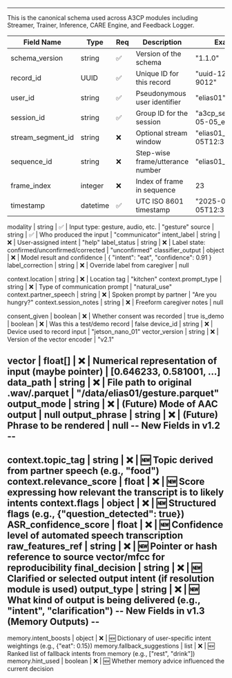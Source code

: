 
--------------------------------------------------------------- 
This is the canonical schema used across A3CP modules including 
Streamer, Trainer, Inference, CARE Engine, and Feedback Logger. 
 
Field Name               | Type     | Req | Description                                      | Example 
------------------------|----------|-----|--------------------------------------------------|------------------------------- 
schema_version           | string   | ✅  | Version of the schema                            | "1.1.0" 
record_id                | UUID     | ✅  | Unique ID for this record                        | "uuid-1234-5678-9012" 
user_id                  | string   | ✅  | Pseudonymous user identifier                     | "elias01" 
session_id               | string   | ✅  | Group ID for the session                         | "a3cp_sess_2025-05-05_elias01" 
stream_segment_id        | string   | ❌  | Optional stream window                           | "elias01_2025-05-05T12:31:45Z" 
sequence_id              | string   | ❌  | Step-wise frame/utterance number                 | "elias01_000023" 
frame_index              | integer  | ❌  | Index of frame in sequence                       | 23 
timestamp                | datetime | ✅  | UTC ISO 8601 timestamp                           | "2025-05-05T12:31:46.123Z" 
 
modality                 | string   | ✅  | Input type: gesture, audio, etc.                 | "gesture" 
source                   | string   | ✅  | Who produced the input                           | "communicator" 
intent_label             | string   | ❌  | User-assigned intent                             | "help" 
label_status             | string   | ❌  | Label state: confirmed/unconfirmed/corrected     | "unconfirmed" 
classifier_output        | object   | ❌  | Model result and confidence                      | { "intent": "eat", "confidence": 0.91 } 
label_correction         | string   | ❌  | Override label from caregiver                    | null 
 
context.location         | string   | ❌  | Location tag                                     | "kitchen" 
context.prompt_type      | string   | ❌  | Type of communication prompt                     | "natural_use" 
context.partner_speech   | string   | ❌  | Spoken prompt by partner                         | "Are you hungry?" 
context.session_notes    | string   | ❌  | Freeform caregiver notes                         | null 
 
consent_given            | boolean  | ❌  | Whether consent was recorded                     | true 
is_demo                  | boolean  | ❌  | Was this a test/demo record                      | false 
device_id                | string   | ❌  | Device used to record input                      | "jetson_nano_01" 
vector_version           | string   | ❌  | Version of the vector encoder                    | "v2.1" 
 
vector                   | float[]  | ❌ | Numerical representation of input (maybe pointer) | [0.646233, 0.581001, ...] 
data_path                | string   | ❌  | File path to original .wav/.parquet              | "/data/elias01/gesture.parquet" 
output_mode              | string   | ❌  | (Future) Mode of AAC output                      | null 
output_phrase            | string   | ❌  | (Future) Phrase to be rendered                   | null 
-- New Fields in v1.2 -- 
------------------------------------------------------------ 
context.topic_tag        | string   | ❌  | 🆕 Topic derived from partner speech (e.g., "food") 
context.relevance_score  | float    | ❌  | 🆕 Score expressing how relevant the transcript is to likely intents 
context.flags            | object   | ❌  | 🆕 Structured flags (e.g., {"question_detected": true}) 
ASR_confidence_score     | float    | ❌  | 🆕 Confidence level of automated speech transcription 
raw_features_ref         | string   | ❌  | 🆕 Pointer or hash reference to source vector/mfcc for reproducibility 
final_decision           | string   | ❌  | 🆕 Clarified or selected output intent (if resolution module is used) 
output_type              | string   | ❌  | 🆕 What kind of output is being delivered (e.g., "intent", "clarification") 
-- New Fields in v1.3 (Memory Outputs) -- 
------------------------------------------------------------ 
memory.intent_boosts     | object     | ❌  | 🆕 Dictionary of user-specific intent weightings (e.g., {"eat": 0.15}) 
memory.fallback_suggestions | list    | ❌  | 🆕 Ranked list of fallback intents from memory (e.g., ["rest", "drink"]) 
memory.hint_used         | boolean    | ❌  | 🆕 Whether memory advice influenced the current decision
